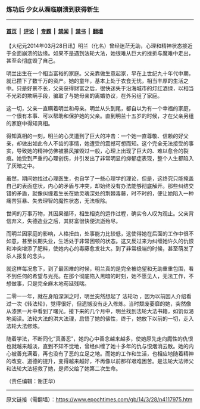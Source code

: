 ### 炼功后 少女从濒临崩溃到获得新生

---

#### [首页](../../../..?n4117975) &nbsp;|&nbsp; [评论](../../../../../epoch-comment?n4117975) &nbsp;|&nbsp; [专题](../../../../../epoch-special?n4117975) &nbsp;|&nbsp; [禁闻](../../../../../epoch-news?n4117975) &nbsp;|&nbsp; [禁书](../../../../../books?n4117975) &nbsp;|&nbsp; [翻墙](https://github.com/gfw-breaker/nogfw/blob/master/README.md?n4117975)


<div class="post_content" id="artbody" itemprop="articleBody">
 <!-- article content begin -->
 <p>
  【大纪元2014年03月28日讯】明兰（化名）曾经迷茫无助，心理和精神状态接近于全面崩溃的边缘。如果不是遇到法轮大法，她很难从巨大的挫折与魔难中走出，甚至会彻底毁了自己。
 </p>
 <p>
  明兰出生在一个相当富裕的家庭。父亲靠做生意起家，早在上世纪九十年代中期，就已攒下了数千万的资产。她的童年，基本上处于衣食无忧，相当丰厚的生活之中。只是好景不长，父亲获得财富之后，很快迷失于沿海城市的灯红酒绿，以相当不光彩的欺瞒手段，骗取了与她母亲的离婚协议，在外另组了家庭。
 </p>
 <p>
  这一切，父亲一直瞒着明兰和母亲。明兰从头到尾，都自以为有一个幸福的家庭，一个很有本事、可以帮助和保护她的父亲。直到明兰十五岁的时候，才在父亲另组的家庭中得知真相。
 </p>
 <p>
  得知真相的一刻，明兰的心灵遭到了巨大的冲击：一个她一直尊敬、信赖的好父亲，却做出如此令人不齿的事情，她遭受的震撼可想而知。这个完全无法接受的事实，导致她的精神仿佛被暴风摧毁过一般，心理上出现了巨大的、难以愈合的裂痕。她受到严重的心理创伤，并引发出了非常明显的抑郁症表现，整个人生都陷入了灰暗之中。
 </p>
 <p>
  虽然，期间她找过心理医生，也自学了一些心理学的理论，但是，这终究只能掩盖自己的表面症状，内心的矛盾与冲突，却始终没有办法能够彻底解开。那些纠结交错的矛盾，就像纠缠着生长在她灵魂深处的荆棘毒藤，时不时的，便让她陷入一种痛苦狂暴、失去理智的魔性状态，无法根除。
 </p>
 <p>
  世间的万事万物，其因果循环，相生相克的运作过程，确实令人叹为观止。父亲背信弃义，失德造业之后，其财富很快便流逝殆尽。
 </p>
 <p>
  而明兰因家庭的影响，人格扭曲，处事能力比较低，这使得她在后面的工作中很不如意，甚至长期失业，生活处于非常困顿的状态。这又反过来为纠缠她许久的仇恨和冲突增添了肥料，使她内心的毒藤愈发壮大。到了非常极端的时候，甚至萌发了杀人报复的念头。
 </p>
 <p>
  就这样每况愈下，到了最困难的时候，明兰真的是完全被绝望和无助重重包围，看不到任何的希望与光亮。在那个彻底陷入黑暗的时刻，她不愿见人，无法工作，不想做事，只是完全麻木地苟延残喘。
 </p>
 <p>
  二零一一年，就在身陷深渊之时，明兰突然想起了
  <ok href="https://www.epochtimes.com/gb/tag/%E6%B3%95%E8%BD%AE%E5%8A%9F.html">
   法轮功
  </ok>
  ，因为以前因人介绍看过一次《转法轮》，觉得很好，但遗憾没有走入修炼。当时颓废萎靡的她，突然像从漆黑一片中看到了曙光。接下来的几个月中，明兰找到法轮大法书籍，如饥似渴地阅读。法轮大法的洪大法理，启悟了她的佛性，终于，她放下以前的一切，走入法轮大法修炼。
 </p>
 <p>
  随着学法，不断同化“真善忍”，她的心中善念越来越多，使她原先走向魔性的仇恨也就越来越淡，直到不知不觉地，曾经纠缠了她十多年的仇与恨烟消云散。她的内心被善充满着，再也没有了恶的立足之地。而她的工作和生活，也相应地随着精神的改变、道德的提升，变得越来越好，不再像以前那样艰难困苦。是法轮大法师父和法轮大法拯救了她，是师父给了她第二次生命。
 </p>
 <p>
  （责任编辑：谢正华）
 </p>
 <!-- article content end -->
 <div id="below_article_ad">
 </div>
</div>


---

原文链接（需翻墙）：https://www.epochtimes.com/gb/14/3/28/n4117975.htm